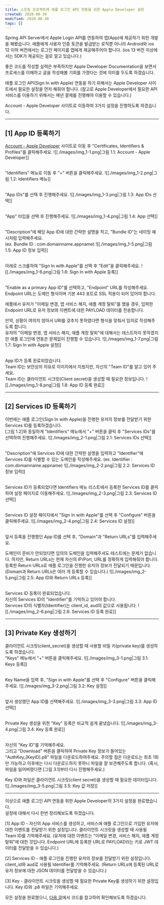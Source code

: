 ```yaml
---
title: 스프링 프로젝트에 애플 로그인 API 연동을 위한 Apple Developer 설정
created: 2020-08-30
modified: 2020-08-30
tags: []
---
```


Spring API Server에서 Apple Login API를 연동하여 앱(App)에 제공하기 위한 개발을 해봤습니다.
애플에게 사용자 인증 토큰을 발급받는 로직뿐 아니라 Android와 ios 12 이하 버전에서는 로그인 페이지를 앱에게 제공해주어야 합니다.
(ios 13 버전 이상에서는 SDK가 제공되는 걸로 알고 있습니다.)

좋은 코드를 작성할 실력은 부족하지만 Apple Developer Documentation을 보면서 프로세스를 이해하고 글을 작성해볼 기회를 가졌다는 것에 의미를 두도록 하겠습니다.

애플 로그인 API(Sign In with Apple) 연동을 하기 위해서는 Apple Developer 사이트에서 필요한 설정을 먼저 해줘야 합니다.
(참고로 Apple Developer에서 필요한 API 서비스를 이용하기 위해서는 매년 결제를 진행해야 이용할 수 있습니다.)

Account - Apple Developer 사이트로 이동하여 3가지 설정을 진행하도록 하겠습니다.

---

## [1] App ID 등록하기

[Account - Apple Developer](https://developer.apple.com/account/) 사이트로 이동 후 "Certificates, Identifiers & Profiles"를 클릭해주세요.
![[./images/img_1-1.png|그림 1.1: Account - Apple Developer]]
<br />
<br />

"Identifiers" 메뉴로 이동 후 "+" 버튼을 클릭해주세요.
![[./images/img_1-2.png|그림 1.2: Identifiers 메뉴]]
<br />
<br />

"App IDs"를 선택 후 진행해주세요.
![[./images/img_1-3.png|그림 1.3: App IDs 선택]]
<br />
<br />

"App" 타입을 선택 후 진행해주세요.
![[./images/img_1-4.png|그림 1.4: App 선택]]
<br />
<br />

"Description"에 해당 App ID에 대한 간략한 설명을 적고, "Bundle ID"는 네이밍 예시처럼 입력해주세요. <br />
(ex. Bundle ID : com.domainname.appname)
![[./images/img_1-5.png|그림 1.5: App ID 정보 입력]]
<br />
<br />

아래로 스크롤하여 "Sign In with Apple"를 선택 후 "Edit"을 클릭해주세요.
![[./images/img_1-6.png|그림 1.6: Sign In with Apple 등록]]
<br />
<br />

"Enable as a primary App ID"를 선택하고, "Endpoint" URL를 작성해주세요. <br />
Endpoint URL는 도메인 형식이며 기본 443 포트로 SSL 적용이 되어 있어야 합니다.

애플에서 유저가 "이메일 변경, 앱 서비스 해지, 애플 계정 탈퇴"를 했을 경우,
입력한 Endpoint URL로 유저 정보와 이벤트에 대한 PAYLOAD 데이터를 전송합니다.


만약, 상황이 여의치 않아서 URI를 갖추지 못하였다면 형식을 맞춰서 임의로 작성해주도록 합니다. <br />
유저의 "이메일 변경, 앱 서비스 해지, 애플 계정 탈퇴"에 대해서는 테스트하지 못하겠지만 애플 로그인에 연동은 문제없이 진행할 수 있습니다.
![[./images/img_1-7.png|그림 1.7: Sign In with Apple 설정]]
<br />
<br />

App ID가 등록 완료되었습니다. <br />
Team ID는 보안상의 이유로 이미지에서 지웠지만, 자신의 "Team ID"를 알고 있어 주세요. <br />
Team ID는 클라이언트 시크릿(Client secret)을 생성할 때 필요한 정보입니다.
![[./images/img_1-8.png|그림 1.8: App ID 등록 완료]]

---

## [2] Services ID 등록하기

이번에는 애플 로그인(Sign In with Apple)을 진행한 유저의 정보를 전달받기 위한 Services ID를 등록하겠습니다. <br />
[그림 1.2]와 동일하게 "Identifiers" 메뉴에서 "+" 버튼을 클릭 후 "Services IDs"를 선택하여 진행해주세요.
![[./images/img_2-1.png|그림 2.1: Services IDs 선택]]
<br />
<br />

"Description"에 Services ID에 대한 간략한 설명을 입력하고 "Identifier"에 Services ID를 식별할 수 있는 도메인을 작성해주세요.
(ex. Identifier : com.domainname.appname)
![[./images/img_2-2.png|그림 2.2: Services ID 정보 입력]]
<br />
<br />

Services ID가 등록되었다면 Identifiers 메뉴 리스트에서 등록한 Services ID를 클릭하여 설정 페이지로 이동해주세요.
![[./images/img_2-3.png|그림 2.3: Services ID 선택]]
<br />
<br />

Services ID 설정 페이지에서 "Sign In with Apple"를 선택 후 "Configure" 버튼을 클릭해주세요.
![[./images/img_2-4.png|그림 2.4: Services ID 설정]]
<br />
<br />

앞서 등록을 진행했던 App ID를 선택 후, "Domain"과 "Return URLs"를 입력해주세요.

도메인이 준비가 안되었다면 임의의 도메인을 입력해주셔도 테스트에는 문제가 없습니다.
하지만, Return URLs는 현재 자신의 IP/Port, URL를 정확하게 입력해줘야 합니다.
등록한 Return URLs로 애플 로그인을 진행한 유저의 정보가 전달되기 때문입니다.
(Domain과 Return URLs은 여러 개 등록할 수 있습니다.)
![[./images/img_2-5.png|그림 2.5: App ID와 Return URLs 등록]]
<br />
<br />

Services ID 등록이 완료되었습니다. <br />
자신의 Services ID의 "Identifier"를 기억하고 있어야 합니다. <br />
Services ID의 식별자(Identifier)는 client_id, aud의 값으로 사용됩니다.
![[./images/img_2-6.png|그림 2.6: Services ID 등록 완료]]

---

## [3] Private Key 생성하기

클라이언트 시크릿(client_secret)을 생성할 때 사용할 비밀 키(private key)를 생성하도록 하겠습니다. <br />
"Keys" 메뉴에서 "+" 버튼을 클릭해주세요.
![[./images/img_3-1.png|그림 3.1: Keys 등록]]
<br />
<br />

Key Name을 입력 후, "Sign in with Apple"를 선택 후 "Configure" 버튼을 클릭해주세요.
![[./images/img_3-2.png|그림 3.2: Key 설정]]
<br />
<br />

앞서 생성했던 App ID를 선택해주세요.
![[./images/img_3-3.png|그림 3.3: App ID 선택]]
<br />
<br />

Private Key 생성을 위한 "Key" 등록은 비교적 쉽게 끝냈습니다.
![[./images/img_3-4.png|그림 3.4: Key 등록 완료]]
<br />
<br />

자신의 "Key ID"를 기억해주세요. <br />
그리고 "Download" 버튼을 클릭하여 Private Key 정보가 들어있는 "AuthKey_[KeyID].p8" 파일을 다운로드하여주세요.
주의할 점은 다운로드는 최초 1회만 가능하고 이후에는 다시 다운로드하지 못하니 파일을 잘 보관해주도록 합니다.
(혹시, 파일을 잃어버렸다면 [그림 3.1]부터 다시 진행해주세요.)

Key ID와 파일은 클라이언트 시크릿(client secret)을 생성할 때 필요한 데이터입니다.
![[./images/img_3-5.png|그림 3.5: Key 값 저장]]

---

이상으로 애플 로그인 API 연동을 위한 Apple Developer의 3가지 설정을 완료했습니다. <br />
설정에 대해서 다시 한번 정리해보도록 하겠습니다.

[1] App ID - 자신의 App 서비스를 생성하고, 서비스에 애플 로그인으로 가입한 유저에 대한 이벤트를 전달받기 위한 설정입니다.
클라이언트 시크릿을 생성할 때 사용될 Team ID를 기억해주세요.
(유저에 대한 이벤트는 "이메일 변경, 서비스 해지, 애플 계정 탈퇴"에 대한 것입니다.
Endpoint URL에 등록한 URL로 PAYLOAD라는 키로 JWT 데이터를 전달받을 수 있습니다.)

[2] Services ID - 애플 로그인을 진행한 유저의 정보를 전달받기 위한 설정입니다.
client_id와 aud로 사용될 Identifier를 기억해주세요.
(Return URLs에 등록된 URL로 유저 정보에 대한 JSON 데이터를 전달받을 수 있습니다.)

[3] Key - 클라이언트 시크릿을 생성할 때 필요한 Private Key를 생성하기 위한 설정입니다.
Key ID와 .p8 파일은 기억해주세요.

모든 설정을 완료했으니, [다음 글](/posts/2020/08/spring-apple-login-integration)에서 코드를 참고하여 확인해보도록 하겠습니다.